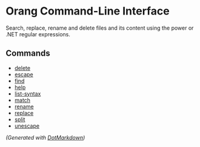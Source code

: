 ﻿# Orang Command\-Line Interface

Search, replace, rename and delete files and its content using the power or \.NET regular expressions\.

## Commands

* [delete](delete-command.md)
* [escape](escape-command.md)
* [find](find-command.md)
* [help](help-command.md)
* [list-syntax](list-syntax-command.md)
* [match](match-command.md)
* [rename](rename-command.md)
* [replace](replace-command.md)
* [split](split-command.md)
* [unescape](unescape-command.md)


*\(Generated with [DotMarkdown](http://github.com/JosefPihrt/DotMarkdown)\)*